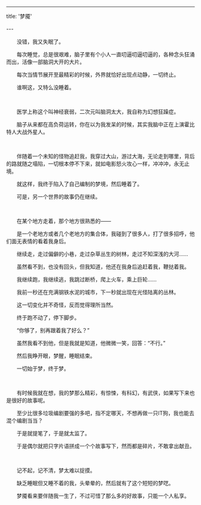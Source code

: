 ---
title: '梦魇'

---　　

　　没错，我又失眠了。


　　每次睡觉，总是很艰难，脑子里有个小人一直叨逼叨逼叨逼的，各种念头狂涌而出，活像一部脑洞大开的大片。

　　每次当情节展开至最精彩的时候，外界就恰好出现点动静，一切终止。

　　谁啊这，又特么没睡着。  
  
  <br/>

　　医学上称这个叫神经衰弱，二次元叫脑洞太大，我自称为幻想狂躁症。  
  
　　脑子从来都在高负荷运转，你在以为我发呆的时候，其实我脑中正在上演霍比特人大战外星人。

  <br/>

　　伴随着一个未知的怪物追赶我，我穿过大山，游过大海，无论走到哪里，背后的路就随之塌陷，一切根本停不下来，就如电影怒火攻心一样，冲冲冲，永无止境。

　　就这样，我终于陷入了自己编制的梦境，然后睡着了。

　　可是，另一个世界的故事仍在继续。  

  <br/>

　　在某个地方走着，那个地方很熟悉的——



　　是一个老地方或者几个老地方的集合体，我碰到了很多人，打了很多招呼，他们面无表情的看着我身后。


　　继续走，走过偏僻的小巷，走过杂草丛生的树林，走过不知深浅的大河……


　　虽然看不到，也没有回头，但我知道，他还在我身后追赶着我，鞭挞着我。


　　我继续跑，我继续逃，我跳过断桥，爬上火车，乘上巨轮……


　　我前一秒还在充满钢铁水泥的城市，下一秒就出现在光怪陆离的丛林。


　　这一切变化并不奇怪，反而觉得理所当然。

　　终于跑不动了，停下脚步。

　　“你够了，别再跟着我了好么？”


　　虽然我看不到他，但是我就是知道，他微微一笑，回答：“不行。”


　　然后我睁开眼，梦醒，睡眠结束。


　　一切始于梦，终于梦。  

  <br/>


　　有时候我就在想，我的梦那么精彩，有惊悚，有科幻，有武侠，如果写下来也是很好的故事呢。


　　至少比很多垃圾编剧要强的多吧，指不定哪天，不想再做一只IT狗，我也能去混个编剧当当？


　　于是就提笔了，于是就太监了。


　　于是偶尔就把只字片语拼成一个个故事写下，然而都是碎片，不敢拿出献丑。

  <br/>

　　记不起，记不清，梦太难以捉摸。  


　　缺乏睡眠但又睡不着的我，头晕晕的，然后就有了这个短短的梦呓。


　　梦魇看来要伴随我一生了，不过可惜了那么多的好故事，只能一个人私享。
